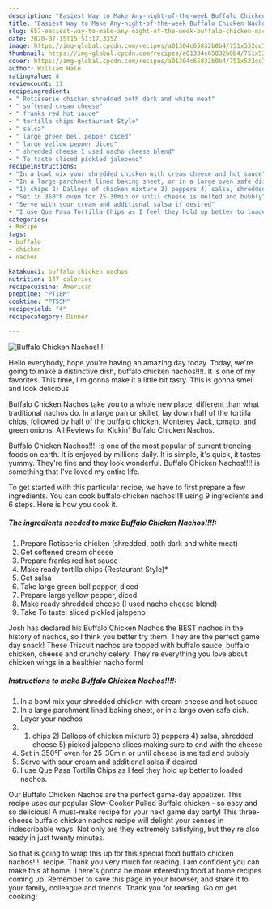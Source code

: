 ```yaml
---
description: "Easiest Way to Make Any-night-of-the-week Buffalo Chicken Nachos!!!!"
title: "Easiest Way to Make Any-night-of-the-week Buffalo Chicken Nachos!!!!"
slug: 657-easiest-way-to-make-any-night-of-the-week-buffalo-chicken-nachos
date: 2020-07-15T15:51:17.335Z
image: https://img-global.cpcdn.com/recipes/a01304c65832b0b4/751x532cq70/buffalo-chicken-nachos-recipe-main-photo.jpg
thumbnail: https://img-global.cpcdn.com/recipes/a01304c65832b0b4/751x532cq70/buffalo-chicken-nachos-recipe-main-photo.jpg
cover: https://img-global.cpcdn.com/recipes/a01304c65832b0b4/751x532cq70/buffalo-chicken-nachos-recipe-main-photo.jpg
author: William Hale
ratingvalue: 4
reviewcount: 11
recipeingredient:
- " Rotisserie chicken shredded both dark and white meat"
- " softened cream cheese"
- " franks red hot sauce"
- " tortilla chips Restaurant Style"
- " salsa"
- " large green bell pepper diced"
- " large yellow pepper diced"
- " shredded cheese I used nacho cheese blend"
- " To taste sliced pickled jalepeno"
recipeinstructions:
- "In a bowl mix your shredded chicken with cream cheese and hot sauce"
- "In a large parchment lined baking sheet, or in a large oven safe dish. Layer your nachos"
- "1) chips 2) Dallops of chicken mixture 3) peppers 4) salsa, shredded cheese 5) picked jalepeno slices making sure to end with the cheese"
- "Set in 350°F oven for 25-30min or until cheese is melted and bubbly"
- "Serve with sour cream and additional salsa if desired"
- "I use Que Pasa Tortilla Chips as I feel they hold up better to loaded nachos."
categories:
- Recipe
tags:
- buffalo
- chicken
- nachos

katakunci: buffalo chicken nachos 
nutrition: 147 calories
recipecuisine: American
preptime: "PT18M"
cooktime: "PT55M"
recipeyield: "4"
recipecategory: Dinner

---
```



![Buffalo Chicken Nachos!!!!](https://img-global.cpcdn.com/recipes/a01304c65832b0b4/751x532cq70/buffalo-chicken-nachos-recipe-main-photo.jpg)

Hello everybody, hope you're having an amazing day today. Today, we're going to make a distinctive dish, buffalo chicken nachos!!!!. It is one of my favorites. This time, I'm gonna make it a little bit tasty. This is gonna smell and look delicious.

Buffalo Chicken Nachos take you to a whole new place, different than what traditional nachos do. In a large pan or skillet, lay down half of the tortilla chips, followed by half of the buffalo chicken, Monterey Jack, tomato, and green onions. All Reviews for Kickin&#39; Buffalo Chicken Nachos.

Buffalo Chicken Nachos!!!! is one of the most popular of current trending foods on earth. It is enjoyed by millions daily. It is simple, it's quick, it tastes yummy. They're fine and they look wonderful. Buffalo Chicken Nachos!!!! is something that I've loved my entire life.


To get started with this particular recipe, we have to first prepare a few ingredients. You can cook buffalo chicken nachos!!!! using 9 ingredients and 6 steps. Here is how you cook it.

<!--inarticleads1-->

##### The ingredients needed to make Buffalo Chicken Nachos!!!!:

1. Prepare  Rotisserie chicken (shredded, both dark and white meat)
1. Get  softened cream cheese
1. Prepare  franks red hot sauce
1. Make ready  tortilla chips (Restaurant Style)*
1. Get  salsa
1. Take  large green bell pepper, diced
1. Prepare  large yellow pepper, diced
1. Make ready  shredded cheese (I used nacho cheese blend)
1. Take  To taste: sliced pickled jalepeno


Josh has declared his Buffalo Chicken Nachos the BEST nachos in the history of nachos, so I think you better try them. They are the perfect game day snack! These Triscuit nachos are topped with buffalo sauce, buffalo chicken, cheese and crunchy celery. They&#39;re everything you love about chicken wings in a healthier nacho form! 

<!--inarticleads2-->

##### Instructions to make Buffalo Chicken Nachos!!!!:

1. In a bowl mix your shredded chicken with cream cheese and hot sauce
1. In a large parchment lined baking sheet, or in a large oven safe dish. Layer your nachos
1. 1) chips 2) Dallops of chicken mixture 3) peppers 4) salsa, shredded cheese 5) picked jalepeno slices making sure to end with the cheese
1. Set in 350°F oven for 25-30min or until cheese is melted and bubbly
1. Serve with sour cream and additional salsa if desired
1. I use Que Pasa Tortilla Chips as I feel they hold up better to loaded nachos.


Our Buffalo Chicken Nachos are the perfect game-day appetizer. This recipe uses our popular Slow-Cooker Pulled Buffalo chicken - so easy and so delicious! A must-make recipe for your next game day party! This three-cheese buffalo chicken nachos recipe will delight your senses in indescribable ways. Not only are they extremely satisfying, but they&#39;re also ready in just twenty minutes. 

So that is going to wrap this up for this special food buffalo chicken nachos!!!! recipe. Thank you very much for reading. I am confident you can make this at home. There's gonna be more interesting food at home recipes coming up. Remember to save this page in your browser, and share it to your family, colleague and friends. Thank you for reading. Go on get cooking!

